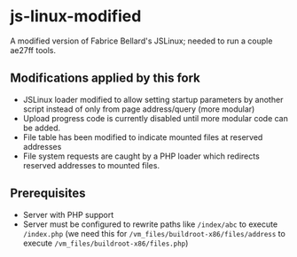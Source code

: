 # js-linux-modified
A modified version of Fabrice Bellard's JSLinux; needed to run a couple ae27ff tools.

## Modifications applied by this fork
 - JSLinux loader modified to allow setting startup parameters by another script instead of only from page address/query (more modular)
 - Upload progress code is currently disabled until more modular code can be added.
 - File table has been modified to indicate mounted files at reserved addresses
 - File system requests are caught by a PHP loader which redirects reserved addresses to mounted files.

## Prerequisites
 - Server with PHP support
 - Server must be configured to rewrite paths like `/index/abc` to execute `/index.php` (we need this for `/vm_files/buildroot-x86/files/address` to execute `/vm_files/buildroot-x86/files.php`)
